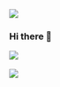 <img src="https://capsule-render.vercel.app/api?type=slice&color=auto&height=400&section=header&text=jmjnssss%20render&fontSize=90" />






### Hi there 👋
<img src="https://img.shields.io/badge/Java-3766AB?style=flat-square&logo=Java&logoColor=white"/></a>&nbsp;








<img src="https://capsule-render.vercel.app/api?type=slice&color=auto&height=400&section=footer&text=jmjnssss%20render&fontSize=90" />


































<!--
**jmjnssss/jmjnssss** is a ✨ _special_ ✨ repository because its `README.md` (this file) appears on your GitHub profile.

Here are some ideas to get you started:

- 🔭 I’m currently working on ...
- 🌱 I’m currently learning ...
- 👯 I’m looking to collaborate on ...
- 🤔 I’m looking for help with ...
- 💬 Ask me about ...
- 📫 How to reach me: ...
- 😄 Pronouns: ...
- ⚡ Fun fact: ...
-->
